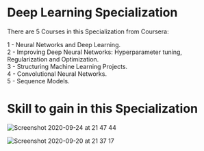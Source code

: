# Deep Learning Specialization

There are 5 Courses in this Specialization from Coursera:

1 - Neural Networks and Deep Learning.<br /> 
2 - Improving Deep Neural Networks: Hyperparameter tuning, Regularization and Optimization.<br />
3 - Structuring Machine Learning Projects.<br />
4 - Convolutional Neural Networks.<br />
5 - Sequence Models.<br />

# Skill to gain in this Specialization

![Screenshot 2020-09-24 at 21 47 44](https://user-images.githubusercontent.com/33375433/94198776-b3f2ff00-feaf-11ea-8cdf-019d8d048d7d.png)

![Screenshot 2020-09-20 at 21 37 17](https://user-images.githubusercontent.com/33375433/93721696-b2f95f00-fb89-11ea-9506-080050f12a2d.png)




